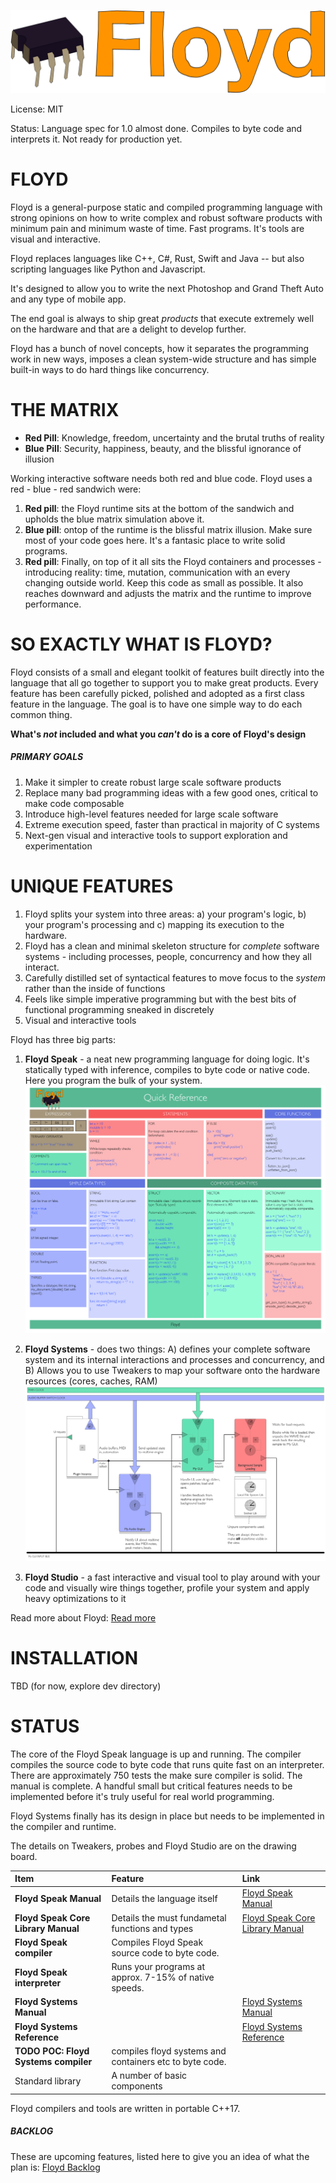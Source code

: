 ![](readme_floyd_logo.png)

License: MIT

Status: Language spec for 1.0 almost done. Compiles to byte code and interprets it. Not ready for production yet. 

# FLOYD

Floyd is a general-purpose static and compiled programming language with strong opinions on how to write complex and robust software products with minimum pain and minimum waste of time. Fast programs. It's tools are visual and interactive.

Floyd replaces languages like C++, C#, Rust, Swift and Java -- but also scripting languages like Python and Javascript.

It's designed to allow you to write the next Photoshop and Grand Theft Auto and any type of mobile app.

The end goal is always to ship great *products* that execute extremely well on the hardware and that are a delight to develop further.

Floyd has a bunch of novel concepts, how it separates the programming work in new ways, imposes a clean system-wide structure and has simple built-in ways to do hard things like concurrency.

# THE MATRIX

- **Red Pill**: Knowledge, freedom, uncertainty and the brutal truths of reality
- **Blue Pill**: Security, happiness, beauty, and the blissful ignorance of illusion

Working interactive software needs both red and blue code. Floyd uses a red - blue - red sandwich were:

1. **Red pill**: the Floyd runtime sits at the bottom of the sandwich and upholds the blue matrix simulation above it.
2. **Blue pill**: ontop of the runtime is the blissful matrix illusion. Make sure most of your code goes here. It's a fantasic place to write solid programs.
3. **Red pill**: Finally, on top of it all sits the Floyd containers and processes - introducing reality: time, mutation, communication with an every changing outside world. Keep this code as small as possible. It also reaches downward and adjusts the matrix and the runtime to improve performance.


# SO EXACTLY WHAT IS FLOYD?

Floyd consists of a small and elegant toolkit of features built directly into the language that all go together to support you to make great products. Every feature has been carefully picked, polished and adopted as a first class feature in the language. The goal is to have one simple way to do each common thing.

**What's *not* included and what you *can't* do is a core of Floyd's design**

##### PRIMARY GOALS

1. Make it simpler to create robust large scale software products
2. Replace many bad programming ideas with a few good ones, critical to make code composable
3. Introduce high-level features needed for large scale software
4. Extreme execution speed, faster than practical in majority of C systems
5. Next-gen visual and interactive tools to support exploration and experimentation


# UNIQUE FEATURES

1. Floyd splits your system into three areas: a) your program's logic, b) your program's processing and c) mapping its execution to the hardware.
2. Floyd has a clean and minimal skeleton structure for *complete* software systems - including processes, people, concurrency and how they all interact.
3. Carefully distilled set of syntactical features to move focus to the *system* rather than the inside of functions
4. Feels like simple imperative programming but with the best bits of functional programming sneaked in discretely
5. Visual and interactive tools


Floyd has three big parts:

1. **Floyd Speak** - a neat new programming language for doing logic. It's statically typed with inference, compiles to byte code or native code. Here you program the bulk of your system.
![](readme_cheat_sheet.png)

2. **Floyd Systems** - does two things: A) defines your complete software system and its internal interactions and processes and concurrency, and B) Allows you to use Tweakers to map your software onto the hardware resources (cores, caches, RAM) 
![](readme_floyd_systems_vst.png)

3. **Floyd Studio** - a fast interactive and visual tool to play around with your code and visually wire things together, profile your system and apply heavy optimizations to it



Read more about Floyd: [Read more](readme_deeper.md)

# INSTALLATION

TBD (for now, explore dev directory)

# STATUS

The core of the Floyd Speak language is up and running. The compiler compiles the source code to byte code that runs quite fast on an interpreter. There are approximately 750 tests the make sure compiler is solid. The manual is complete.
A handful small but critical features needs to be implemented before it's truly useful for real world programming.

Floyd Systems finally has its design in place but needs to be implemented in the compiler and runtime.

The details on Tweakers, probes and Floyd Studio are on the drawing board.


|Item				| Feature					| Link
|:---				|:---					|:---
| **Floyd Speak Manual**		|Details the language itself				|[Floyd Speak Manual](floyd_speak.md)
| **Floyd Speak Core Library Manual**		|Details the must fundametal functions and types				|[Floyd Speak Core Library Manual](floyd_speak_corelibs.md)
| **Floyd Speak compiler**		|Compiles Floyd Speak source code to byte code.
| **Floyd Speak interpreter**	|Runs your programs at approx. 7-15% of native speeds.
| **Floyd Systems Manual**		|				|[Floyd Systems Manual](floyd_systems.md)
| **Floyd Systems Reference**	|				|[Floyd Systems Reference](floyd_systems_ref.md)
| **TODO POC: Floyd Systems compiler**			|compiles floyd systems and containers etc to byte code.|
| Standard library				|A number of basic components|

Floyd compilers and tools are written in portable C++17.


##### BACKLOG
These are upcoming features, listed here to give you an idea of what the plan is: [Floyd Backlog](backlog.md)
